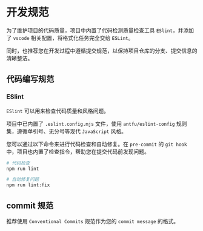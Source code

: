 # 开发规范

为了维护项目的代码质量，项目中内置了代码检测质量检查工具 `ESlint`，并添加了 `vscode` 相关配置，将格式化任务完全交给 `ESLint`。

同时，也推荐您在开发过程中遵循提交规范，以保持项目仓库的分支、提交信息的清晰整洁。

## 代码编写规范

### ESlint

`ESlint` 可以用来检查代码质量和风格问题。

项目中已内置了 `.eslint.config.mjs` 文件，使用 `antfu/eslint-config` 规则集，遵循单引号、无分号等现代 `JavaScript` 风格。

您可以通过以下命令来进行代码检查和自动修复。在 `pre-commit` 的 `git hook` 中，项目也内置了检查指令，帮助您在提交代码前发现问题。

```bash
# 代码检查
npm run lint

# 自动修复问题
npm run lint:fix
```

## commit 规范

推荐使用 `Conventional Commits` 规范作为您的 `commit message` 的格式。
